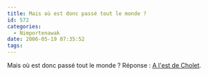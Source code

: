 ```yaml
---
title: Mais où est donc passé tout le monde ?
id: 572
categories:
  - Nimportenawak
date: 2006-05-19 07:35:52
tags:
---
```


Mais où est donc passé tout le monde&nbsp;? Réponse&nbsp;: [A l'est de Cholet](http://maps.google.fr/maps?oi=eu_map&amp;q=Toutlemonde&amp;hl=fr).